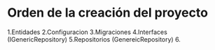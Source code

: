 # Orden de la creación del proyecto
1.Entidades
2.Configuracion
3.Migraciones
4.Interfaces (IGenericRepository)
5.Repositorios (GenereicRepository)
6.